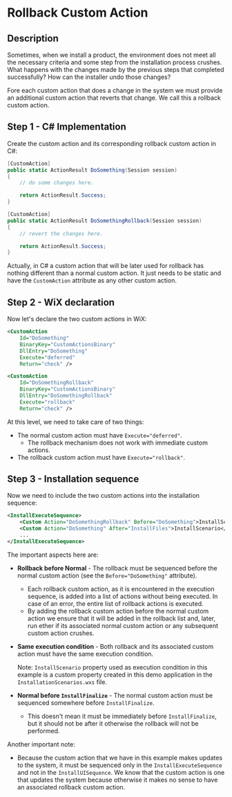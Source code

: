 # Rollback Custom Action

## Description

Sometimes, when we install a product, the environment does not meet all the necessary criteria and some step from the installation process crushes. What happens with the changes made by the previous steps that completed successfully? How can the installer undo those changes?

Fore each custom action that does a change in the system we must provide an additional custom action that reverts that change. We call this a rollback custom action.

## Step 1 - C# Implementation

Create the custom action and its corresponding rollback custom action in C#:

```csharp
[CustomAction]
public static ActionResult DoSomething(Session session)
{
    // do some changes here.

    return ActionResult.Success;
}

[CustomAction]
public static ActionResult DoSomethingRollback(Session session)
{
    // revert the changes here.

    return ActionResult.Success;
}
```

Actually, in C# a custom action that will be later used for rollback has nothing different than a normal custom action. It just needs to be static and have the `CustomAction` attribute as any other custom action.

## Step 2 - WiX declaration

Now let's declare the two custom actions in WiX:

```xml
<CustomAction
    Id="DoSomething"
    BinaryKey="CustomActionsBinary"
    DllEntry="DoSomething"
    Execute="deferred"
    Return="check" />

<CustomAction
    Id="DoSomethingRollback"
    BinaryKey="CustomActionsBinary"
    DllEntry="DoSomethingRollback"
    Execute="rollback"
    Return="check" />
```

At this level, we need to take care of two things:

- The normal custom action must have `Execute="deferred"`.
  - The rollback mechanism does not work with immediate custom actions.
- The rollback custom action must have `Execute="rollback"`.

## Step 3 - Installation sequence

Now we need to include the two custom actions into the installation sequence:

```xml
<InstallExecuteSequence>
    <Custom Action="DoSomethingRollback" Before="DoSomething">InstallScenario</Custom>
    <Custom Action="DoSomething" After="InstallFiles">InstallScenario</Custom>
    ...
</InstallExecuteSequence>
```

The important aspects here are:

- **Rollback before Normal** - The rollback must be sequenced before the normal custom action (see the `Before="DoSomething"` attribute).

  - Each rollback custom action, as it is encountered in the execution sequence, is added into a list of actions without being executed. In case of an error, the entire list of rollback actions is executed.
  - By adding the rollback custom action before the normal custom action we ensure that it will be added in the rollback list and, later, run ether if its associated normal custom action or any subsequent custom action crushes.

- **Same execution condition** -  Both rollback and its associated custom action must have the same execution condition.

  Note: `InstallScenario` property used as execution condition in this example is a custom property created in this demo application in the `InstallationScenarios.wxs` file.

- **Normal before `InstallFinalize`** - The normal custom action must be sequenced somewhere before `InstallFinalize`.

  - This doesn't mean it must be immediately before `InstallFinalize`, but it should not be after it otherwise the rollback will not be performed.

Another important note:

- Because the custom action that we have in this example makes updates to the system, it must be sequenced only in the `InstallExecuteSequence` and not in the `InstallUISequence`. We know that the custom action is one that updates the system because otherwise it makes no sense to have an associated rollback custom action.
